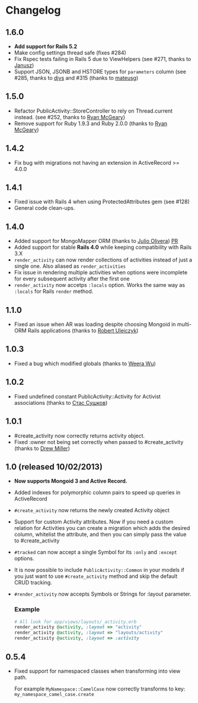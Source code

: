 # Changelog

## 1.6.0

* **Add support for Rails 5.2**
* Make config settings thread safe (fixes #284)
* Fix Rspec tests failing in Rails 5 due to ViewHelpers (see #271, thanks to [Janusz](https://github.com/januszm))
* Support JSON, JSONB and HSTORE types for `parameters` column (see #285, thanks to [djvs](https://github.com/djvs) and #315 (thanks to [mateusg](https://github.com/mateusg))

## 1.5.0

* Refactor PublicActivity::StoreController to rely on Thread.current instead. (see #252, thanks to [Ryan McGeary](https://github.com/rmm5t))
* Remove support for Ruby 1.9.3 and Ruby 2.0.0 (thanks to [Ryan McGeary](https://github.com/rmm5t))

## 1.4.2

* Fix bug with migrations not having an extension in ActiveRecord >= 4.0.0

## 1.4.1

* Fixed issue with Rails 4 when using ProtectedAttributes gem (see #128)
* General code clean-ups.

## 1.4.0

* Added support for MongoMapper ORM (thanks to [Julio Olivera](https://github.com/julioolvr)) [PR](https://github.com/pokonski/public_activity/pull/101)
* Added support for stable **Rails 4.0** while keeping compatibility with Rails 3.X
* `render_activity` can now render collections of activities instead of just a single one. Also aliased as `render_activities`
* Fix issue in rendering multiple activities when options were incomplete for every subsequent activity after the first one
* `render_activity` now accetps `:locals` option. Works the same way as `:locals` for Rails `render` method.

## 1.1.0

* Fixed an issue when AR was loading despite choosing Mongoid in multi-ORM Rails applications (thanks to [Robert Ulejczyk](https://github.com/robuye))

## 1.0.3

* Fixed a bug which modified globals (thanks to [Weera Wu](https://github.com/wulab))

## 1.0.2

* Fixed undefined constant PublicActivity::Activity for Activist associations (thanks to [Стас Сушков](https://github.com/stas))

## 1.0.1

* #create_activity now correctly returns activity object.
* Fixed :owner not being set correctly when passed to #create_activity (thanks to [Drew Miller](https://github.com/mewdriller))

## 1.0 (released 10/02/2013)

* **Now supports Mongoid 3 and Active Record.**
* Added indexes for polymorphic column pairs to speed up queries in ActiveRecord
* `#create_activity` now returns the newly created Activity object
* Support for custom Activity attributes. Now if you need a custom relation for Activities you can
  create a migration which adds the desired column, whitelist the attribute, and then you can simply pass the value to #create_activity
* `#tracked` can now accept a single Symbol for its `:only` and `:except` options.
* It is now possible to include `PublicActivity::Common` in your models if you just want to use `#create_activity` method
  and skip the default CRUD tracking.
* `#render_activity` now accepts Symbols or Strings for :layout parameter.
  ### Example

  ```ruby
  # All look for app/views/layouts/_activity.erb
  render_activity @activity, :layout => "activity"
  render_activity @activity, :layout => "layouts/activity"
  render_activity @activity, :layout => :activity
  ```
## 0.5.4

* Fixed support for namespaced classes when transforming into view path.

  For example `MyNamespace::CamelCase` now correctly transforms to key: `my_namespace_camel_case.create`
